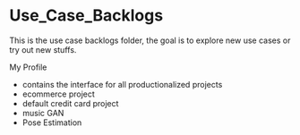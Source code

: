 # Use_Case_Backlogs
This is the use case backlogs folder, the goal is to explore new use cases or try out new stuffs.


My Profile 
- contains the interface for all productionalized projects
- ecommerce project
- default credit card project 
- music GAN
- Pose Estimation
